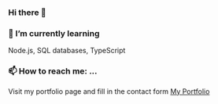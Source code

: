 ### Hi there 👋

<!--
**mariusz470/mariusz470** is a ✨ _special_ ✨ repository because its `README.md` (this file) appears on your GitHub profile.

Here are some ideas to get you started:

-🔭 I’m currently working on ...
- 🌱 I’m currently learning ...
- 👯 I’m looking to collaborate on ...
- 🤔 I’m looking for help with ...
- 💬 Ask me about ...
- 📫 How to reach me: ...
- 😄 Pronouns: ...
- ⚡ Fun fact: ...
-->

### 🌱 I’m currently learning

Node.js, SQL databases, TypeScript

### 📫 How to reach me: ...

Visit my portfolio page and fill in the contact form
[My Portfolio](https://mariuszkicinski.herokuapp.com/)
